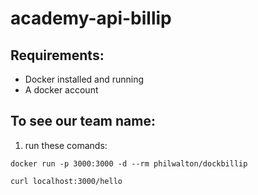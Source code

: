 # academy-api-billip

## Requirements:

- Docker installed and running
- A docker account

## To see our team name:

 1. run these comands: 

`docker run -p 3000:3000 -d --rm philwalton/dockbillip`

`curl localhost:3000/hello`